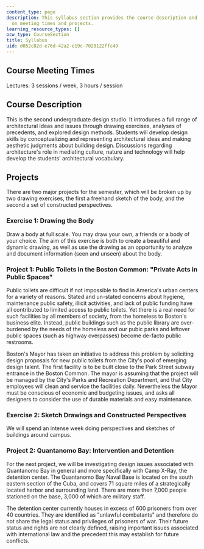 ```yaml
---
content_type: page
description: This syllabus section provides the course description and information
  on meeting times and projects.
learning_resource_types: []
ocw_type: CourseSection
title: Syllabus
uid: d052c82d-e76d-42a2-e19c-7020122ffc49
---
```


Course Meeting Times
--------------------

Lectures: 3 sessions / week, 3 hours / session

Course Description
------------------

This is the second undergraduate design studio. It introduces a full range of architectural ideas and issues through drawing exercises, analyses of precedents, and explored design methods. Students will develop design skills by conceptualizing and representing architectural ideas and making aesthetic judgments about building design. Discussions regarding architecture's role in mediating culture, nature and technology will help develop the students' architectural vocabulary.

Projects
--------

There are two major projects for the semester, which will be broken up by two drawing exercises, the first a freehand sketch of the body, and the second a set of constructed perspectives.

### Exercise 1: Drawing the Body

Draw a body at full scale. You may draw your own, a friends or a body of your choice. The aim of this exercise is both to create a beautiful and dynamic drawing, as well as use the drawing as an opportunity to analyze and document information (seen and unseen) about the body.

### Project 1: Public Toilets in the Boston Common: "Private Acts in Public Spaces"

Public toilets are difficult if not impossible to find in America's urban centers for a variety of reasons. Stated and un-stated concerns about hygiene, maintenance public safety, illicit activities, and lack of public funding have all contributed to limited access to public toilets. Yet there is a real need for such facilities by all members of society, from the homeless to Boston's business elite. Instead, public buildings such as the public library are over-burdened by the needs of the homeless and our pubic parks and leftover public spaces (such as highway overpasses) become de-facto public restrooms.

Boston's Mayor has taken an initiative to address this problem by soliciting design proposals for new public toilets from the City's pool of emerging design talent. The first facility is to be built close to the Park Street subway entrance in the Boston Common. The mayor is assuming that the project will be managed by the City's Parks and Recreation Department, and that City employees will clean and service the facilities daily. Nevertheless the Mayor must be conscious of economic and budgeting issues, and asks all designers to consider the use of durable materials and easy maintenance.

### Exercise 2: Sketch Drawings and Constructed Perspectives

We will spend an intense week doing perspectives and sketches of buildings around campus.

### Project 2: Quantanomo Bay: Intervention and Detention

For the next project, we will be investigating design issues associated with Quantanomo Bay in general and more specifically with Camp X-Ray, the detention center. The Quantanomo Bay Naval Base is located on the south eastern section of the Cuba, and covers 71 square miles of a strategically located harbor and surrounding land. There are more then 7,000 people stationed on the base, 3,000 of which are military staff.

The detention center currently houses in excess of 600 prisoners from over 40 countries. They are identified as "unlawful combatants" and therefore do not share the legal status and privileges of prisoners of war. Their future status and rights are not clearly defined, raising important issues associated with international law and the precedent this may establish for future conflicts.